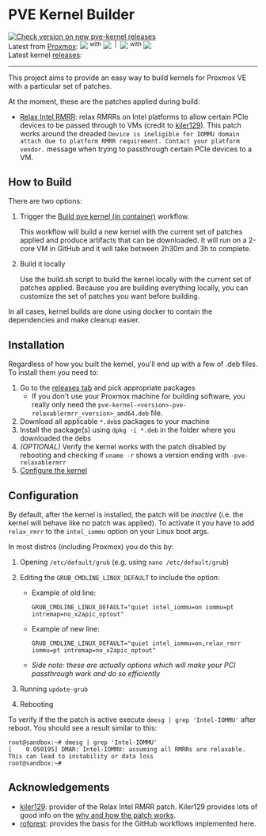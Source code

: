 # PVE Kernel Builder

[![Check version on new pve-kernel releases](https://github.com/brunokc/pve-kernel-builder/workflows/Check%20for%20new%20pve-kernel%20releases/badge.svg)](https://github.com/brunokc/pve-kernel-builder/actions?query=workflow%3A%22Check+for+new+pve-kernel+releases%22)  
Latest from [Proxmox](https://git.proxmox.com/):
<img src="https://img.shields.io/badge/dynamic/yaml?color=informational&label=proxmox&query=version.proxmox&url=https%3A%2F%2Fraw.githubusercontent.com%2Fbrunokc%2Fpve-kernel-builder%2Fmain%2Fconfig%2Fmaster%2Fversion"> <sup>with</sup> <img src="https://img.shields.io/badge/dynamic/yaml?color=informational&label=kernel&query=version.kernel&url=https%3A%2F%2Fraw.githubusercontent.com%2Fbrunokc%2Fpve-kernel-builder%2Fmain%2Fconfig%2Fmaster%2Fversion">
<sup>&nbsp;|&nbsp;</sup>
<img src="https://img.shields.io/badge/dynamic/yaml?color=informational&label=proxmox&query=version.proxmox&url=https%3A%2F%2Fraw.githubusercontent.com%2Fbrunokc%2Fpve-kernel-builder%2Fmain%2Fconfig%2Fpve-kernel-5.15%2Fversion"> <sup>with</sup> <img src="https://img.shields.io/badge/dynamic/yaml?color=informational&label=kernel&query=version.kernel&url=https%3A%2F%2Fraw.githubusercontent.com%2Fbrunokc%2Fpve-kernel-builder%2Fmain%2Fconfig%2Fpve-kernel-5.15%2Fversion">  
Latest kernel [releases](https://github.com/brunokc/pve-kernel-builder/releases):

---

<!--
<table>
  <tr>
    <td>proxmox</td>
    <td><img src="https://img.shields.io/badge/dynamic/yaml?color=informational&label=proxmox&query=version.proxmox&url=https%3A%2F%2Fraw.githubusercontent.com%2Fbrunokc%2Fpve-kernel-builder%2Fmain%2Fconfig%2Fmaster%2Fversion"></td>
  </tr>
  <tr>
    <td>master</td>
    <td><img src="https://img.shields.io/badge/dynamic/yaml?color=informational&label=kernel&query=version.kernel&url=https%3A%2F%2Fraw.githubusercontent.com%2Fbrunokc%2Fpve-kernel-builder%2Fmain%2Fconfig%2Fmaster%2Fversion"></td>
  </tr>
  <tr>
    <td>5.15</td>
    <td><img src="https://img.shields.io/badge/dynamic/yaml?color=informational&label=kernel&query=version.kernel&url=https%3A%2F%2Fraw.githubusercontent.com%2Fbrunokc%2Fpve-kernel-builder%2Fmain%2Fconfig%2Fpve-kernel-5.15%2Fversion"></td>
  </tr>
</table>
-->

This project aims to provide an easy way to build kernels for Proxmox VE 
with a particular set of patches. 

At the moment, these are the patches applied during build:

* [Relax Intel RMRR](https://github.com/kiler129/relax-intel-rmrr): relax 
RMRRs on Intel platforms to allow certain PCIe devices to be passed through
to VMs (credit to [kiler129](https://github.com/kiler129/relax-intel-rmrr)).
This patch works around the dreaded `Device is ineligible for IOMMU domain 
attach due to platform RMRR requirement. Contact your platform vendor.` 
message when trying to passthrough certain PCIe devices to a VM.

## How to Build

There are two options:

1. Trigger the [Build pve kernel (in container)](https://github.com/brunokc/pve-kernel-builder/actions/workflows/build-pve-kernel-container.yml) 
workflow.

   This workflow will build a new kernel with the current set of patches applied 
   and produce artifacts that can be downloaded. It will run on a 2-core VM in 
   GitHub and it will take between 2h30m and 3h to complete.

2. Build it locally

   Use the build.sh script to build the kernel locally with the current set of 
   patches applied. Because you are building everything locally, you can customize
   the set of patches you want before building.

In all cases, kernel builds are done using docker to contain the dependencies
and make cleanup easier.

## Installation

Regardless of how you built the kernel, you'll end up with a few of .deb files. 
To install them you need to:

1. Go to the [releases tab](https://github.com/brunokc/pve-kernel-builder/releases/) and pick appropriate packages
   - If you don't use your Proxmox machine for building software, you really only need the `pve-kernel-<version>-pve-relaxablermrr_<version>_amd64.deb` file.
3. Download all applicable `*.deb`s packages to your machine
4. Install the package(s) using `dpkg -i *.deb` in the folder where you downloaded the debs
5. *(OPTIONAL)* Verify the kernel works with the patch disabled by rebooting and checking if `uname -r` shows a version 
   ending with `-pve-relaxablermrr`
5. [Configure the kernel](README.md#configuration)

## Configuration

By default, after the kernel is installed, the patch will be *inactive* (i.e. the kernel will
behave like no patch was applied). To activate it you have to add `relax_rmrr` to the `intel_iommu`
option on your Linux boot args.

In most distros (including Proxmox) you do this by:

1. Opening `/etc/default/grub` (e.g. using `nano /etc/default/grub`)
2. Editing the `GRUB_CMDLINE_LINUX_DEFAULT` to include the option:

    - Example of old line:
      ```
      GRUB_CMDLINE_LINUX_DEFAULT="quiet intel_iommu=on iommu=pt intremap=no_x2apic_optout"
      ```
    - Example of new line:
      ```
      GRUB_CMDLINE_LINUX_DEFAULT="quiet intel_iommu=on,relax_rmrr iommu=pt intremap=no_x2apic_optout"
      ```
    - *Side note: these are actually options which will make your PCI passthrough work and do so efficiently*
3. Running `update-grub`
4. Rebooting

To verify if the the patch is active execute `dmesg | grep 'Intel-IOMMU'` after reboot. 
You should see a result similar to this:
 
```
root@sandbox:~# dmesg | grep 'Intel-IOMMU'
[    0.050195] DMAR: Intel-IOMMU: assuming all RMRRs are relaxable. This can lead to instability or data loss
root@sandbox:~# 
```

## Acknowledgements

* [kiler129](https://github.com/kiler129/relax-intel-rmrr): provider of the Relax Intel RMRR patch. Kiler129 provides lots of good info on the [why and how the patch works](https://github.com/kiler129/relax-intel-rmrr/blob/master/deep-dive.md).
* [roforest](https://github.com/roforest/Actions-pve-kernel): provides the basis for the GitHub workflows implemented here.

